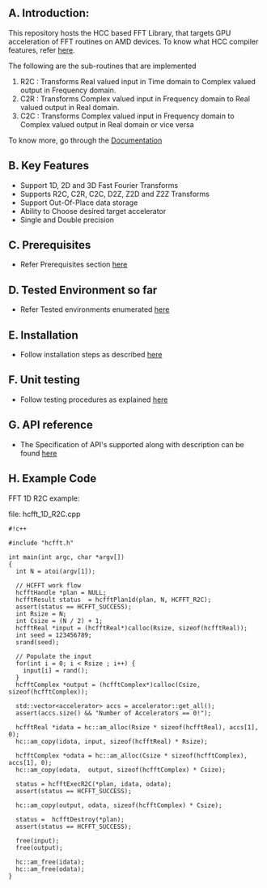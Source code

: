## A. Introduction: ##

This repository hosts the HCC based FFT Library, that targets GPU acceleration of FFT routines on AMD devices. To know what HCC compiler features, refer [here](https://bitbucket.org/multicoreware/hcc/wiki/Home).

The following are the sub-routines that are implemented

1. R2C : Transforms Real valued input in Time domain to Complex valued output in Frequency domain.
2. C2R : Transforms Complex valued input in Frequency domain to Real valued output in Real domain.
3. C2C : Transforms Complex valued input in Frequency domain to Complex valued output in Real domain or vice versa

To know more, go through the [Documentation](http://hcfft.readthedocs.org/en/latest/)


## B. Key Features ##

* Support 1D, 2D and 3D Fast Fourier Transforms
* Supports R2C, C2R, C2C, D2Z, Z2D and Z2Z Transforms
* Support Out-Of-Place data storage
* Ability to Choose desired target accelerator
* Single and Double precision

## C. Prerequisites ##

* Refer Prerequisites section [here](http://hcfft.readthedocs.org/en/latest/#prerequisites)

## D. Tested Environment so far

* Refer Tested environments enumerated [here](http://hcfft.readthedocs.org/en/latest/#tested-environments)


## E. Installation

* Follow installation steps as described [here](http://hcfft.readthedocs.org/en/latest/#installation-steps)


## F. Unit testing

* Follow testing procedures as explained [here](http://hcfft.readthedocs.org/en/latest/#unit-testing)

## G. API reference

* The Specification of API's supported along with description  can be found [here](http://hcfft.readthedocs.org/en/latest/#hcfft-api-reference)

## H. Example Code

FFT 1D R2C example: 

file: hcfft_1D_R2C.cpp

```
#!c++

#include "hcfft.h"

int main(int argc, char *argv[])
{
  int N = atoi(argv[1]);

  // HCFFT work flow
  hcfftHandle *plan = NULL;
  hcfftResult status  = hcfftPlan1d(plan, N, HCFFT_R2C);
  assert(status == HCFFT_SUCCESS);
  int Rsize = N;
  int Csize = (N / 2) + 1;
  hcfftReal *input = (hcfftReal*)calloc(Rsize, sizeof(hcfftReal));
  int seed = 123456789;
  srand(seed);

  // Populate the input
  for(int i = 0; i < Rsize ; i++) {
    input[i] = rand();
  }
  hcfftComplex *output = (hcfftComplex*)calloc(Csize, sizeof(hcfftComplex));

  std::vector<accelerator> accs = accelerator::get_all();
  assert(accs.size() && "Number of Accelerators == 0!");

  hcfftReal *idata = hc::am_alloc(Rsize * sizeof(hcfftReal), accs[1], 0);
  hc::am_copy(idata, input, sizeof(hcfftReal) * Rsize);

  hcfftComplex *odata = hc::am_alloc(Csize * sizeof(hcfftComplex), accs[1], 0);
  hc::am_copy(odata,  output, sizeof(hcfftComplex) * Csize);

  status = hcfftExecR2C(*plan, idata, odata);
  assert(status == HCFFT_SUCCESS);

  hc::am_copy(output, odata, sizeof(hcfftComplex) * Csize);

  status =  hcfftDestroy(*plan);
  assert(status == HCFFT_SUCCESS);

  free(input);
  free(output);

  hc::am_free(idata);
  hc::am_free(odata);
}
